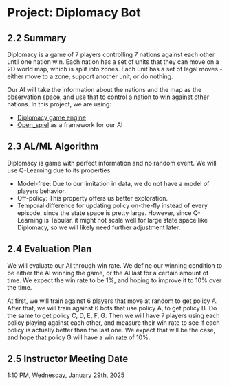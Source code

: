# Project: Diplomacy Bot

## 2.2 Summary
Diplomacy is a game of 7 players controlling 7 nations against each other until one nation win.
Each nation has a set of units that they can move on a 2D world map, which is split into zones.
Each unit has a set of legal moves - either move to a zone, support another unit, or do nothing.

Our AI will take the information about the nations and the map as the observation space, and use that to control
a nation to win against other nations.
In this project, we are using:
- [Diplomacy game engine](https://github.com/diplomacy/diplomacy/tree/master)
- [Open_spiel](https://github.com/google-deepmind/open_spiel) as a framework for our AI

## 2.3 AL/ML Algorithm
Diplomacy is game with perfect information and no random event.
We will use Q-Learning due to its properties:
- Model-free: Due to our limitation in data, we do not have a model of players behavior.
- Off-policy: This property offers us better exploration.
- Temporal difference for updating policy on-the-fly instead of every episode, since the state space is pretty large.
  However, since Q-Learning is Tabular, it might not scale well for large state space like Diplomacy, so we will likely need further adjustment later.

## 2.4 Evaluation Plan
We will evaluate our AI through win rate.
We define our winning condition to be either the AI winning the game, or the AI last for a certain amount of time.
We expect the win rate to be 1%, and hoping to improve it to 10% over the time.

At first, we will train against 6 players that move at random to get policy A.
After that, we will train against 6 bots that use policy A, to get policy B.
Do the same to get policy C, D, E, F, G.
Then we will have 7 players using each policy playing against each other, and measure their win rate to see
if each policy is actually better than the last one.
We expect that will be the case, and hope that policy G will have a win rate of 10%.

## 2.5 Instructor Meeting Date
1:10 PM, Wednesday, January 29th, 2025